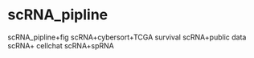 # scRNA_pipline

scRNA_pipline+fig
scRNA+cybersort+TCGA survival
scRNA+public data
scRNA+ cellchat
scRNA+spRNA

